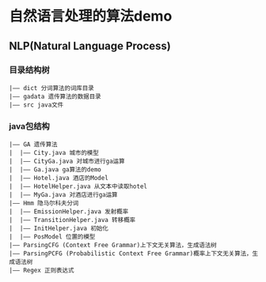 自然语言处理的算法demo
==============

NLP(Natural Language Process)
--------------

### 目录结构树
    |—— dict 分词算法的词库目录
    |—— gadata 遗传算法的数据目录
    |—— src java文件


### java包结构
    |—— GA 遗传算法
    |  |—— City.java 城市的模型
    |  |—— CityGa.java 对城市进行ga运算
    |  |—— Ga.java ga算法的demo
    |  |—— Hotel.java 酒店的Model
    |  |—— HotelHelper.java 从文本中读取hotel
    |  |—— MyGa.java 对酒店进行ga运算
    |—— Hmm 隐马尔科夫分词
    |  |—— EmissionHelper.java 发射概率
    |  |—— TransitionHelper.java 转移概率
    |  |—— InitHelper.java 初始化
    |  |—— PosModel 位置的模型
    |—— ParsingCFG (Context Free Grammar)上下文无关算法，生成语法树
    |—— ParsingPCFG (Probabilistic Context Free Grammar)概率上下文无关算法，生成语法树
    |—— Regex 正则表达式
    
